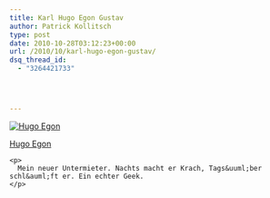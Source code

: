 ```yaml
---
title: Karl Hugo Egon Gustav
author: Patrick Kollitsch
type: post
date: 2010-10-28T03:12:23+00:00
url: /2010/10/karl-hugo-egon-gustav/
dsq_thread_id:
  - "3264421733"




---
```

<div class="media image">
  <a href="http://www.flickr.com/photos/schreibblogade/5123827876/" title="Hugo Egon"><img src="//farm5.static.flickr.com/4032/5123827876_9102d4fbae_z_d.jpg" alt="Hugo Egon" /></p> 
  
  <p>
    Hugo Egon
  </p>
  
  <p>
    </a></div> 
    
    <p>
      Mein neuer Untermieter. Nachts macht er Krach, Tags&uuml;ber schl&auml;ft er. Ein echter Geek.
    </p>